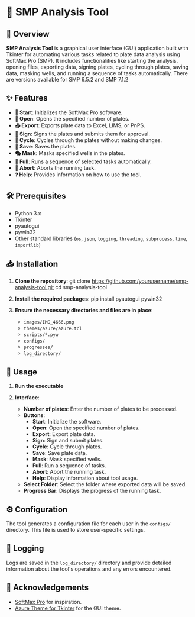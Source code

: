 # 🧪 SMP Analysis Tool

## 🌟 Overview

**SMP Analysis Tool** is a graphical user interface (GUI) application built with Tkinter for automating various tasks related to plate data analysis using SoftMax Pro (SMP). 
It includes functionalities like starting the analysis, opening files, exporting data, signing plates, cycling through plates, saving data, masking wells, and running a sequence of tasks automatically.
There are versions available for SMP 6.5.2 and SMP 7.1.2

## ✨ Features

- **🚀 Start**: Initializes the SoftMax Pro software.
- **📂 Open**: Opens the specified number of plates.
- **📤 Export**: Exports plate data to Excel, LIMS, or PnPS.
- **📝 Sign**: Signs the plates and submits them for approval.
- **🔄 Cycle**: Cycles through the plates without making changes.
- **💾 Save**: Saves the plates.
- **🎭 Mask**: Masks specified wells in the plates.
- **🔧 Full**: Runs a sequence of selected tasks automatically.
- **🛑 Abort**: Aborts the running task.
- **❓ Help**: Provides information on how to use the tool.

## 🛠 Prerequisites

- Python 3.x
- Tkinter
- pyautogui
- pywin32
- Other standard libraries (`os`, `json`, `logging`, `threading`, `subprocess`, `time`, `importlib`)

## 📥 Installation

1. **Clone the repository**:
   git clone https://github.com/yourusername/smp-analysis-tool.git cd smp-analysis-tool

2. **Install the required packages**:
   pip install pyautogui pywin32

3. **Ensure the necessary directories and files are in place**:

    - `images/IMG_4666.png`
    - `themes/azure/azure.tcl`
    - `scripts/*.pyw`
    - `configs/`
    - `progresses/`
    - `log_directory/`

## 🚀 Usage

1. **Run the executable**

2. **Interface**:

    - **Number of plates**: Enter the number of plates to be processed.
    - **Buttons**:
        - **Start**: Initialize the software.
        - **Open**: Open the specified number of plates.
        - **Export**: Export plate data.
        - **Sign**: Sign and submit plates.
        - **Cycle**: Cycle through plates.
        - **Save**: Save plate data.
        - **Mask**: Mask specified wells.
        - **Full**: Run a sequence of tasks.
        - **Abort**: Abort the running task.
        - **Help**: Display information about tool usage.
    - **Select Folder**: Select the folder where exported data will be saved.
    - **Progress Bar**: Displays the progress of the running task.

## ⚙️ Configuration

The tool generates a configuration file for each user in the `configs/` directory. This file is used to store user-specific settings.

## 📝 Logging

Logs are saved in the `log_directory/` directory and provide detailed information about the tool's operations and any errors encountered.

## 🙏 Acknowledgements

- [SoftMax Pro](https://www.moleculardevices.com/products/microplate-readers/acquisition-and-analysis-software/softmax-pro-software) for inspiration.
- [Azure Theme for Tkinter](https://github.com/rdbende/Azure-ttk-theme) for the GUI theme.
